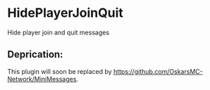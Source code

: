 # HidePlayerJoinQuit
Hide player join and quit messages

## Deprication:
This plugin will soon be replaced by https://github.com/OskarsMC-Network/MiniMessages.
